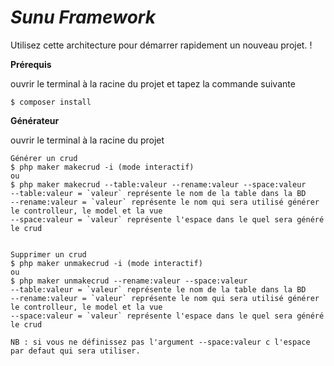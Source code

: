 # _Sunu Framework_
Utilisez cette architecture pour démarrer rapidement un nouveau projet. !

**Prérequis**

ouvrir le terminal à la racine du projet et tapez la commande suivante
    
    $ composer install
    
**Générateur**

ouvrir le terminal à la racine du projet

    Générer un crud
    $ php maker makecrud -i (mode interactif)
    ou
    $ php maker makecrud --table:valeur --rename:valeur --space:valeur
    --table:valeur = `valeur` représente le nom de la table dans la BD
    --rename:valeur = `valeur` représente le nom qui sera utilisé générer le controlleur, le model et la vue
    --space:valeur = `valeur` représente l'espace dans le quel sera généré le crud
 

    Supprimer un crud
    $ php maker unmakecrud -i (mode interactif)
    ou
    $ php maker unmakecrud --rename:valeur --space:valeur
    --table:valeur = `valeur` représente le nom de la table dans la BD
    --rename:valeur = `valeur` représente le nom qui sera utilisé générer le controlleur, le model et la vue
    --space:valeur = `valeur` représente l'espace dans le quel sera généré le crud
    
    NB : si vous ne définissez pas l'argument --space:valeur c l'espace par defaut qui sera utiliser.
